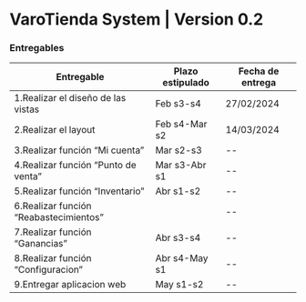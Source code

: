 # VaroTienda System | Version 0.2


### Entregables
| Entregable  | Plazo estipulado | Fecha de entrega | 
| ------------- | ------------- | ------------- | 
| 1.Realizar el diseño de las vistas | Feb s3-s4  | 27/02/2024 |
| 2.Realizar el layout | Feb s4-Mar s2 | 14/03/2024 |
| 3.Realizar función “Mi cuenta” | Mar s2-s3  | -- |
| 4.Realizar función “Punto de venta” | Mar s3-Abr s1 | -- |
| 5.Realizar función “Inventario” | Abr s1-s2 | -- |
| 6.Realizar función “Reabastecimientos” |  | -- |
| 7.Realizar función “Ganancias” | Abr s3-s4 | -- |
| 8.Realizar función “Configuracion” | Abr s4-May s1 | -- |
| 9.Entregar aplicacion web | May s1-s2 | -- |





